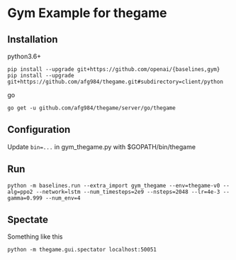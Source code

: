# Gym Example for thegame

## Installation

python3.6+

```
pip install --upgrade git+https://github.com/openai/{baselines,gym}
pip install --upgrade git+https://github.com/afg984/thegame.git#subdirectory=client/python
```

go

```
go get -u github.com/afg984/thegame/server/go/thegame
```

## Configuration

Update `bin=...` in gym_thegame.py with $GOPATH/bin/thegame

## Run

```
python -m baselines.run --extra_import gym_thegame --env=thegame-v0 --alg=ppo2 --network=lstm --num_timesteps=2e9 --nsteps=2048 --lr=4e-3 --gamma=0.999 --num_env=4
```

## Spectate

Something like this

```
python -m thegame.gui.spectator localhost:50051
```
